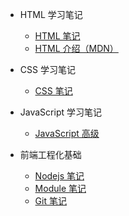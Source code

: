 - HTML 学习笔记

  - [HTML 笔记](learningNotes/htmlNotes/HTML笔记/Section1)
  - [HTML 介绍（MDN）](learningNotes/htmlNotes/HTML介绍/)

- CSS 学习笔记

  - [CSS 笔记](learningNotes/cssNotes/CSS笔记/Section1)

- JavaScript 学习笔记

  - [JavaScript 高级](learningNotes/javascriptNotes/JavaScript笔记/Section1)

- 前端工程化基础

  - [Nodejs 笔记](learningNotes/feProject/Nodejs/Section0)
  - [Module 笔记](learningNotes/feProject/module笔记/Section0)
  - [Git 笔记](learningNotes/feProject/Git笔记/Section0)
